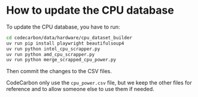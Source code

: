 # How to update the CPU database

To update the CPU database, you have to run:

```bash
cd codecarbon/data/hardware/cpu_dataset_builder
uv run pip install playwright beautifulsoup4
uv run python intel_cpu_scrapper.py
uv run python amd_cpu_scrapper.py
uv run python merge_scrapped_cpu_power.py
```

Then commit the changes to the CSV files.

CodeCarbon only use the `cpu_power.csv` file, but we keep the other files for reference and to allow someone else to use them if needed.
